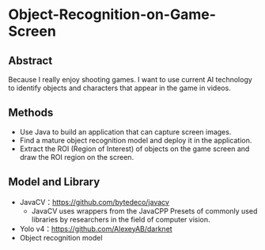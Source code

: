 # Object-Recognition-on-Game-Screen
## Abstract
Because I really enjoy shooting games. I want to use current AI technology to identify objects and characters that appear in the game in videos.

## Methods
- Use Java to build an application that can capture screen images.
- Find a mature object recognition model and deploy it in the application.
- Extract the ROI (Region of Interest) of objects on the game screen and draw the ROI region on the screen.
## Model and Library
- JavaCV：https://github.com/bytedeco/javacv
  - JavaCV uses wrappers from the JavaCPP Presets of commonly used libraries by researchers in the field of computer vision.
- Yolo v4：https://github.com/AlexeyAB/darknet
 - Object recognition model
